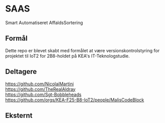 # SAAS
Smart Automatiseret AffaldsSortering
## Formål
Dette repo er blevet skabt med formålet at være versionskontrolstyring for projektet til IoT2 for 2B8-holdet på KEA's IT-Teknologstudie.
## Deltagere
https://github.com/NicolaiMartini  
https://github.com/TheRealAldray  
https://github.com/Sgt-Bobbleheads  
https://github.com/orgs/KEA-F25-B8-IoT2/people/MalisCodeBlock  

## Eksternt
